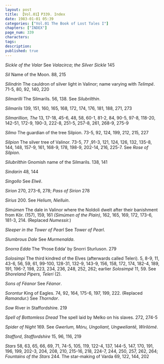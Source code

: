 ```yaml
---
layout: post
title: 【Vol.01】P339. Index
date: 1983-01-01 05:39
categories: ["Vol.01 The Book of Lost Tales I"]
chapters: ["INDEX"]
page_num: 339
characters: 
tags: 
description: 
published: true
---
```


<I>Sickle of the Valar</I> See <I>Valacirca</I>; <I>the Silver Sickle</I> 145

<I>Sil</I> Name of the Moon. 88, 215

<I>Silindrin</I> The cauldron of silver light in Valinor; name varying with <I>Telimpë</I>. 71-5, 80, 92, 140, 220

<I>Silmarilli</I> The Silmarils. 56, 138. See <I>Silubrilthin</I>.

<I>Silmarils</I> 139, 151, 160, 165, 168, 172, 174, 176, 181, 188, 271, 273

<I>Silmarillion, The</I> 13, 17-18, 45-6, 48, 58, 60-1, 81-2, 84, 90-5, 97-8, 118-20, 142-51, 172-9, 190-3, 222-8, 251-5, 257-8, 261, 268-9, 275-9

<I>Silmo</I> The guardian of the tree Silpion. 73-5, 92, 124, 199, 212, 215, 227

<I>Silpion</I> The silver tree of Valinor. 73-5, 77 ,91-3, 121, 124, 126, 132, 135-8, 144, 148, 157-9, 161, 168-9, 178, 198-9, 202-14, 216, 225-7. See <I>Rose of Silpion</I>.

<I>Silubrilthin</I> Gnomish name of the Silmarils. 138, 141

<I>Sindarin</I> 48, 144

<I>Singollo</I> See <I>Elwë</I>.

<I>Sirion</I> 270, 273-6, 278; <I>Pass of Sirion</I> 278

<I>Sirius</I> 200. See <I>Helium, Nielluin</I>.

<I>Simúmen</I> The dale in Valinor where the Noldoli dwelt after their banishment from Kôr. (157), 159, 161 <I>(Simúmen of the Plain)</I>, 162, 165, 169, 172, 173-6, 181-3, 214. (Replaced <I>Numessir.</I>)

<I>Sleeper in the Tower of Pearl</I> See <I>Tower of Pearl</I>.

<I>Slumbrous Dale</I> See <I>Murmenalda</I>.

<I>Snorra Edda</I> The ‘Prose Edda’ by Snorri Sturluson. 279

<I>Solosimpi</I> The third kindred of the Elves (afterwards called Teleri). 5, 8-9, 11, 43-6, 56, 59, 61, 99-100, 128-31, 132-9, 143-9, 156, 158, 172, 174, 182-4, 189, 191, 196-7, 198, 223, 234, 236, 248, 252, 262; earlier <I>Solosimpë</I> 11, 59. See <I>Shoreland Pipers, Teleri</I> (2).

<I>Sons of Fëanor</I> See <I>Fëanor</I>.

<I>Sorontur</I> King of Eagles. 74, 92, 164, 175-6, 197, 199, 222. (Replaced <I>Ramandur.</I>) See <I>Thorndor</I>.

<I>Sow</I> River in Staffordshire. 219

<I>Spell of Bottomless Dread</I> The spell laid by Melko on his slaves. 272, 274-5

<I>Spider of Night</I> 169. See <I>Gwerlum, Móru, Ungoliant, Ungweliantē, Wirilómë</I>.

<I>Stafford</I>, <I>Staffordshire</I> 15, 96, 116, 219

<I>Stars</I> 58, 63, 65, 66, 69, 71, 74-5, 105, 119, 122-4, 137, 144-5, 147, 170, 191, 196, 199, 202-3, 204, 208, 210, 215-16, 218, 224-7, 244, 250, 257, 262, 264; <I>Fountains of the Stars</I> 244. The star-making of Varda 69, 122, 144, 202


